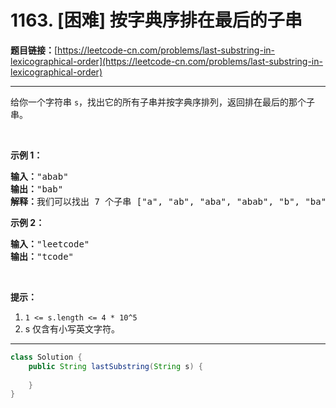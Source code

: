 # 1163. [困难] 按字典序排在最后的子串

**题目链接：**[https://leetcode-cn.com/problems/last-substring-in-lexicographical-order](https://leetcode-cn.com/problems/last-substring-in-lexicographical-order)

---

<div class="content__1Y2H">
 <div class="notranslate">
  <p>给你一个字符串&nbsp;<code>s</code>，找出它的所有子串并按字典序排列，返回排在最后的那个子串。</p> 
  <p>&nbsp;</p> 
  <p><strong>示例 1：</strong></p> 
  <pre class="language-text"><strong>输入：</strong>"abab"
<strong>输出：</strong>"bab"
<strong>解释：</strong>我们可以找出 7 个子串 ["a", "ab", "aba", "abab", "b", "ba", "bab"]。按字典序排在最后的子串是 "bab"。
</pre> 
  <p><strong>示例&nbsp;2：</strong></p> 
  <pre class="language-text"><strong>输入：</strong>"leetcode"
<strong>输出：</strong>"tcode"
</pre> 
  <p>&nbsp;</p> 
  <p><strong>提示：</strong></p> 
  <ol> 
   <li><code>1 &lt;= s.length &lt;= 4 * 10^5</code></li> 
   <li>s 仅含有小写英文字符。</li> 
  </ol> 
 </div>
</div>

---

```java
class Solution {
    public String lastSubstring(String s) {
        
    }
}
```